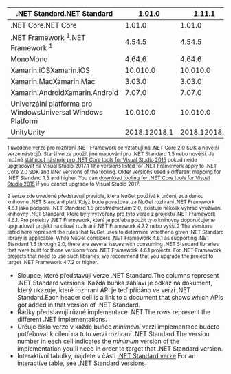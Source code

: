 | <span data-ttu-id="74957-101">.NET Standard</span><span class="sxs-lookup"><span data-stu-id="74957-101">.NET Standard</span></span>              | <span data-ttu-id="74957-102">[1.0]</span><span class="sxs-lookup"><span data-stu-id="74957-102">[1.0]</span></span>  | <span data-ttu-id="74957-103">[1.1]</span><span class="sxs-lookup"><span data-stu-id="74957-103">[1.1]</span></span>  | <span data-ttu-id="74957-104">[1.2]</span><span class="sxs-lookup"><span data-stu-id="74957-104">[1.2]</span></span> | <span data-ttu-id="74957-105">[1.3]</span><span class="sxs-lookup"><span data-stu-id="74957-105">[1.3]</span></span> | <span data-ttu-id="74957-106">[1.4]</span><span class="sxs-lookup"><span data-stu-id="74957-106">[1.4]</span></span> | <span data-ttu-id="74957-107">[1.5]</span><span class="sxs-lookup"><span data-stu-id="74957-107">[1.5]</span></span>              | <span data-ttu-id="74957-108">[1.6]</span><span class="sxs-lookup"><span data-stu-id="74957-108">[1.6]</span></span>              | <span data-ttu-id="74957-109">[2.0]</span><span class="sxs-lookup"><span data-stu-id="74957-109">[2.0]</span></span>               |
|----------------------------|--------|--------|-------|-------|-------|--------------------|--------------------|---------------------|
| <span data-ttu-id="74957-110">.NET Core</span><span class="sxs-lookup"><span data-stu-id="74957-110">.NET Core</span></span>                  | <span data-ttu-id="74957-111">1.0</span><span class="sxs-lookup"><span data-stu-id="74957-111">1.0</span></span>    | <span data-ttu-id="74957-112">1.0</span><span class="sxs-lookup"><span data-stu-id="74957-112">1.0</span></span>    | <span data-ttu-id="74957-113">1.0</span><span class="sxs-lookup"><span data-stu-id="74957-113">1.0</span></span>   | <span data-ttu-id="74957-114">1.0</span><span class="sxs-lookup"><span data-stu-id="74957-114">1.0</span></span>   | <span data-ttu-id="74957-115">1.0</span><span class="sxs-lookup"><span data-stu-id="74957-115">1.0</span></span>   | <span data-ttu-id="74957-116">1.0</span><span class="sxs-lookup"><span data-stu-id="74957-116">1.0</span></span>                | <span data-ttu-id="74957-117">1.0</span><span class="sxs-lookup"><span data-stu-id="74957-117">1.0</span></span>                | <span data-ttu-id="74957-118">2.0</span><span class="sxs-lookup"><span data-stu-id="74957-118">2.0</span></span>                 |
| <span data-ttu-id="74957-119">.NET Framework <sup>1</sup></span><span class="sxs-lookup"><span data-stu-id="74957-119">.NET Framework <sup>1</sup></span></span>| <span data-ttu-id="74957-120">4.5</span><span class="sxs-lookup"><span data-stu-id="74957-120">4.5</span></span>    | <span data-ttu-id="74957-121">4.5</span><span class="sxs-lookup"><span data-stu-id="74957-121">4.5</span></span>    | <span data-ttu-id="74957-122">4.5.1</span><span class="sxs-lookup"><span data-stu-id="74957-122">4.5.1</span></span> | <span data-ttu-id="74957-123">4.6</span><span class="sxs-lookup"><span data-stu-id="74957-123">4.6</span></span>   | <span data-ttu-id="74957-124">4.6.1</span><span class="sxs-lookup"><span data-stu-id="74957-124">4.6.1</span></span> | <span data-ttu-id="74957-125">4.6.1 <sup>2</sup></span><span class="sxs-lookup"><span data-stu-id="74957-125">4.6.1 <sup>2</sup></span></span> | <span data-ttu-id="74957-126">4.6.1 <sup>2</sup></span><span class="sxs-lookup"><span data-stu-id="74957-126">4.6.1 <sup>2</sup></span></span> | <span data-ttu-id="74957-127">4.6.1 <sup>2</sup></span><span class="sxs-lookup"><span data-stu-id="74957-127">4.6.1 <sup>2</sup></span></span>  |
| <span data-ttu-id="74957-128">Mono</span><span class="sxs-lookup"><span data-stu-id="74957-128">Mono</span></span>                       | <span data-ttu-id="74957-129">4.6</span><span class="sxs-lookup"><span data-stu-id="74957-129">4.6</span></span>    | <span data-ttu-id="74957-130">4.6</span><span class="sxs-lookup"><span data-stu-id="74957-130">4.6</span></span>    | <span data-ttu-id="74957-131">4.6</span><span class="sxs-lookup"><span data-stu-id="74957-131">4.6</span></span>   | <span data-ttu-id="74957-132">4.6</span><span class="sxs-lookup"><span data-stu-id="74957-132">4.6</span></span>   | <span data-ttu-id="74957-133">4.6</span><span class="sxs-lookup"><span data-stu-id="74957-133">4.6</span></span>   | <span data-ttu-id="74957-134">4.6</span><span class="sxs-lookup"><span data-stu-id="74957-134">4.6</span></span>                | <span data-ttu-id="74957-135">4.6</span><span class="sxs-lookup"><span data-stu-id="74957-135">4.6</span></span>                | <span data-ttu-id="74957-136">5.4</span><span class="sxs-lookup"><span data-stu-id="74957-136">5.4</span></span>                 |
| <span data-ttu-id="74957-137">Xamarin.iOS</span><span class="sxs-lookup"><span data-stu-id="74957-137">Xamarin.iOS</span></span>                | <span data-ttu-id="74957-138">10.0</span><span class="sxs-lookup"><span data-stu-id="74957-138">10.0</span></span>   | <span data-ttu-id="74957-139">10.0</span><span class="sxs-lookup"><span data-stu-id="74957-139">10.0</span></span>   | <span data-ttu-id="74957-140">10.0</span><span class="sxs-lookup"><span data-stu-id="74957-140">10.0</span></span>  | <span data-ttu-id="74957-141">10.0</span><span class="sxs-lookup"><span data-stu-id="74957-141">10.0</span></span>  | <span data-ttu-id="74957-142">10.0</span><span class="sxs-lookup"><span data-stu-id="74957-142">10.0</span></span>  | <span data-ttu-id="74957-143">10.0</span><span class="sxs-lookup"><span data-stu-id="74957-143">10.0</span></span>               | <span data-ttu-id="74957-144">10.0</span><span class="sxs-lookup"><span data-stu-id="74957-144">10.0</span></span>               | <span data-ttu-id="74957-145">10.14</span><span class="sxs-lookup"><span data-stu-id="74957-145">10.14</span></span>               |
| <span data-ttu-id="74957-146">Xamarin.Mac</span><span class="sxs-lookup"><span data-stu-id="74957-146">Xamarin.Mac</span></span>                | <span data-ttu-id="74957-147">3.0</span><span class="sxs-lookup"><span data-stu-id="74957-147">3.0</span></span>    | <span data-ttu-id="74957-148">3.0</span><span class="sxs-lookup"><span data-stu-id="74957-148">3.0</span></span>    | <span data-ttu-id="74957-149">3.0</span><span class="sxs-lookup"><span data-stu-id="74957-149">3.0</span></span>   | <span data-ttu-id="74957-150">3.0</span><span class="sxs-lookup"><span data-stu-id="74957-150">3.0</span></span>   | <span data-ttu-id="74957-151">3.0</span><span class="sxs-lookup"><span data-stu-id="74957-151">3.0</span></span>   | <span data-ttu-id="74957-152">3.0</span><span class="sxs-lookup"><span data-stu-id="74957-152">3.0</span></span>                | <span data-ttu-id="74957-153">3.0</span><span class="sxs-lookup"><span data-stu-id="74957-153">3.0</span></span>                | <span data-ttu-id="74957-154">3.8</span><span class="sxs-lookup"><span data-stu-id="74957-154">3.8</span></span>                 |
| <span data-ttu-id="74957-155">Xamarin.Android</span><span class="sxs-lookup"><span data-stu-id="74957-155">Xamarin.Android</span></span>            | <span data-ttu-id="74957-156">7.0</span><span class="sxs-lookup"><span data-stu-id="74957-156">7.0</span></span>    | <span data-ttu-id="74957-157">7.0</span><span class="sxs-lookup"><span data-stu-id="74957-157">7.0</span></span>    | <span data-ttu-id="74957-158">7.0</span><span class="sxs-lookup"><span data-stu-id="74957-158">7.0</span></span>   | <span data-ttu-id="74957-159">7.0</span><span class="sxs-lookup"><span data-stu-id="74957-159">7.0</span></span>   | <span data-ttu-id="74957-160">7.0</span><span class="sxs-lookup"><span data-stu-id="74957-160">7.0</span></span>   | <span data-ttu-id="74957-161">7.0</span><span class="sxs-lookup"><span data-stu-id="74957-161">7.0</span></span>                | <span data-ttu-id="74957-162">7.0</span><span class="sxs-lookup"><span data-stu-id="74957-162">7.0</span></span>                | <span data-ttu-id="74957-163">8.0</span><span class="sxs-lookup"><span data-stu-id="74957-163">8.0</span></span>                 |
| <span data-ttu-id="74957-164">Univerzální platforma pro Windows</span><span class="sxs-lookup"><span data-stu-id="74957-164">Universal Windows Platform</span></span> | <span data-ttu-id="74957-165">10.0</span><span class="sxs-lookup"><span data-stu-id="74957-165">10.0</span></span>   | <span data-ttu-id="74957-166">10.0</span><span class="sxs-lookup"><span data-stu-id="74957-166">10.0</span></span>   | <span data-ttu-id="74957-167">10.0</span><span class="sxs-lookup"><span data-stu-id="74957-167">10.0</span></span>  | <span data-ttu-id="74957-168">10.0</span><span class="sxs-lookup"><span data-stu-id="74957-168">10.0</span></span>  | <span data-ttu-id="74957-169">10.0</span><span class="sxs-lookup"><span data-stu-id="74957-169">10.0</span></span>  | <span data-ttu-id="74957-170">10.0.16299</span><span class="sxs-lookup"><span data-stu-id="74957-170">10.0.16299</span></span>         | <span data-ttu-id="74957-171">10.0.16299</span><span class="sxs-lookup"><span data-stu-id="74957-171">10.0.16299</span></span>         | <span data-ttu-id="74957-172">10.0.16299</span><span class="sxs-lookup"><span data-stu-id="74957-172">10.0.16299</span></span>          |
| <span data-ttu-id="74957-173">Unity</span><span class="sxs-lookup"><span data-stu-id="74957-173">Unity</span></span>                      | <span data-ttu-id="74957-174">2018.1</span><span class="sxs-lookup"><span data-stu-id="74957-174">2018.1</span></span> | <span data-ttu-id="74957-175">2018.1</span><span class="sxs-lookup"><span data-stu-id="74957-175">2018.1</span></span> | <span data-ttu-id="74957-176">2018.1</span><span class="sxs-lookup"><span data-stu-id="74957-176">2018.1</span></span>| <span data-ttu-id="74957-177">2018.1</span><span class="sxs-lookup"><span data-stu-id="74957-177">2018.1</span></span>| <span data-ttu-id="74957-178">2018.1</span><span class="sxs-lookup"><span data-stu-id="74957-178">2018.1</span></span>| <span data-ttu-id="74957-179">2018.1</span><span class="sxs-lookup"><span data-stu-id="74957-179">2018.1</span></span>             |  <span data-ttu-id="74957-180">2018.1</span><span class="sxs-lookup"><span data-stu-id="74957-180">2018.1</span></span>            | <span data-ttu-id="74957-181">2018.1</span><span class="sxs-lookup"><span data-stu-id="74957-181">2018.1</span></span>              |

<span data-ttu-id="74957-182"><sup>1 uvedené verze pro rozhraní .NET Framework se vztahují na .NET Core 2.0 SDK a novější verze nástrojů. Starší verze použít jiné mapování pro .NET Standard 1.5 nebo novější. Je možné [stáhnout nástroje pro .NET Core tools for Visual Studio 2015](https://github.com/dotnet/core/blob/master/release-notes/download-archive.md) pokud nejde upgradovat na Visual Studio 2017.</sup></span><span class="sxs-lookup"><span data-stu-id="74957-182"><sup>1 The versions listed for .NET Framework apply to .NET Core 2.0 SDK and later versions of the tooling. Older versions used a different mapping for .NET Standard 1.5 and higher. You can [download tooling for .NET Core tools for Visual Studio 2015](https://github.com/dotnet/core/blob/master/release-notes/download-archive.md) if you cannot upgrade to Visual Studio 2017.</sup></span></span>

<span data-ttu-id="74957-183"><sup>2 verze zde uvedené představují pravidla, která NuGet používá k určení, zda danou knihovnu .NET Standard platí. Když bude považovat za NuGet rozhraní .NET Framework 4.6.1 jako podpora .NET Standard 1.5 prostřednictvím 2.0, existuje několik výhrad využívání knihovny .NET Standard, které byly vytvořeny pro tyto verze z projektů .NET Framework 4.6.1. Pro projekty .NET Framework, které je potřeba použít tyto knihovny doporučujeme upgradovat projekt na cílové rozhraní .NET Framework 4.7.2 nebo vyšší.</sup></span><span class="sxs-lookup"><span data-stu-id="74957-183"><sup>2 The versions listed here represent the rules that NuGet uses to determine whether a given .NET Standard library is applicable. While NuGet considers .NET Framework 4.6.1 as supporting .NET Standard 1.5 through 2.0, there are several issues with consuming .NET Standard libraries that were built for those versions from .NET Framework 4.6.1 projects. For .NET Framework projects that need to use such libraries, we recommend that you upgrade the project to target .NET Framework 4.7.2 or higher.</sup></span></span>

- <span data-ttu-id="74957-184">Sloupce, které představují verze .NET Standard.</span><span class="sxs-lookup"><span data-stu-id="74957-184">The columns represent .NET Standard versions.</span></span> <span data-ttu-id="74957-185">Každá buňka záhlaví je odkaz na dokument, který ukazuje, které rozhraní API je teď přidáno ve verzi .NET Standard.</span><span class="sxs-lookup"><span data-stu-id="74957-185">Each header cell is a link to a document that shows which APIs got added in that version of .NET Standard.</span></span>
- <span data-ttu-id="74957-186">Řádky představují různé implementace .NET.</span><span class="sxs-lookup"><span data-stu-id="74957-186">The rows represent the different .NET implementations.</span></span>
- <span data-ttu-id="74957-187">Určuje číslo verze v každé buňce *minimální* verzi implementace budete potřebovat k cílení na tuto verzi rozhraní .NET Standard.</span><span class="sxs-lookup"><span data-stu-id="74957-187">The version number in each cell indicates the *minimum* version of the implementation you'll need in order to target that .NET Standard version.</span></span>
- <span data-ttu-id="74957-188">Interaktivní tabulky, najdete v části [.NET Standard verze](https://immo.landwerth.net/netstandard-versions/#).</span><span class="sxs-lookup"><span data-stu-id="74957-188">For an interactive table, see [.NET Standard versions](https://immo.landwerth.net/netstandard-versions/#).</span></span>

[1.0]: https://github.com/dotnet/standard/blob/master/docs/versions/netstandard1.0.md
[1.1]: https://github.com/dotnet/standard/blob/master/docs/versions/netstandard1.1.md
[1.2]: https://github.com/dotnet/standard/blob/master/docs/versions/netstandard1.2.md
[1.3]: https://github.com/dotnet/standard/blob/master/docs/versions/netstandard1.3.md
[1.4]: https://github.com/dotnet/standard/blob/master/docs/versions/netstandard1.4.md
[1.5]: https://github.com/dotnet/standard/blob/master/docs/versions/netstandard1.5.md
[1.6]: https://github.com/dotnet/standard/blob/master/docs/versions/netstandard1.6.md
[2.0]: https://github.com/dotnet/standard/blob/master/docs/versions/netstandard2.0.md
